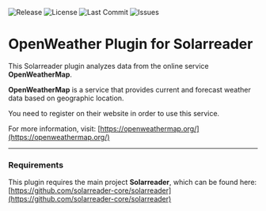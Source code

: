 ![Release](https://img.shields.io/github/v/release/solarreader-plugins/plugin-openweather)
![License](https://img.shields.io/github/license/solarreader-plugins/plugin-openweather)
![Last Commit](https://img.shields.io/github/last-commit/solarreader-plugins/plugin-openweather)
![Issues](https://img.shields.io/github/issues/solarreader-plugins/plugin-openweather)


# OpenWeather Plugin for Solarreader

This Solarreader plugin analyzes data from the online service **OpenWeatherMap**.

**OpenWeatherMap** is a service that provides current and forecast weather data based on geographic location.

You need to register on their website in order to use this service.

For more information, visit: [https://openweathermap.org/](https://openweathermap.org/)

---

### Requirements

This plugin requires the main project **Solarreader**, which can be found here:  
[https://github.com/solarreader-core/solarreader](https://github.com/solarreader-core/solarreader)


